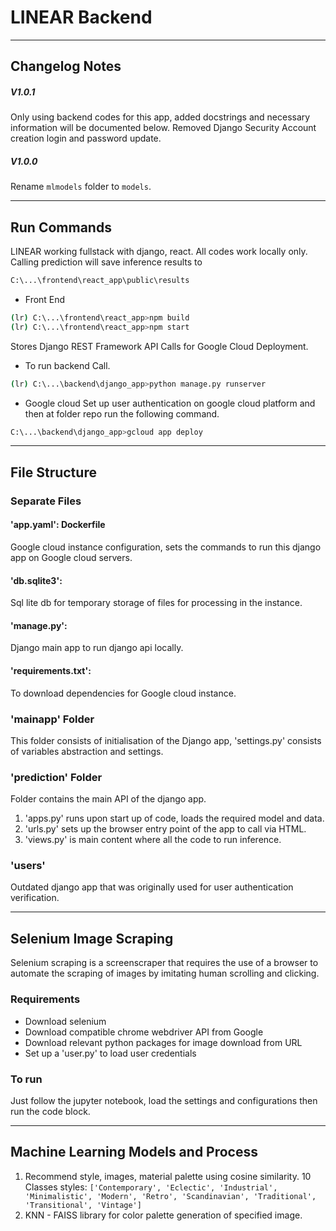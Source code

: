 # LINEAR Backend
-----
## Changelog Notes
##### V1.0.1
Only using backend codes for this app, added docstrings and necessary information will be documented below. Removed Django Security Account creation login and password update.

##### V1.0.0
Rename `mlmodels` folder to `models`.

-----
## Run Commands

LINEAR working fullstack with django, react. All codes work locally only.
Calling prediction will save inference results to
```sh
C:\...\frontend\react_app\public\results
```

- Front End
```sh
(lr) C:\...\frontend\react_app>npm build
(lr) C:\...\frontend\react_app>npm start
```

Stores Django REST Framework API Calls for Google Cloud Deployment.
- To run backend Call.
```sh
(lr) C:\...\backend\django_app>python manage.py runserver
```

- Google cloud
Set up user authentication on google cloud platform and then at folder repo run the following command.
````sh
C:\...\backend\django_app>gcloud app deploy
````

-----

## File Structure
### Separate Files
#### 'app.yaml': Dockerfile 
Google cloud instance configuration, sets the commands to run this django app on Google cloud servers.

#### 'db.sqlite3':
Sql lite db for temporary storage of files for processing in the instance.
#### 'manage.py':
Django main app to run django api locally.
#### 'requirements.txt':
To download dependencies for Google cloud instance.

### 'mainapp' Folder
This folder consists of initialisation of the Django app, 'settings.py' consists of variables abstraction and settings.

### 'prediction' Folder
Folder contains the main API of the django app. 
1. 'apps.py' runs upon start up of code, loads the required model and data.
2. 'urls.py' sets up the browser entry point of the app to call via HTML.
3. 'views.py' is main content where all the code to run inference.
### 'users'
Outdated django app that was originally used for user authentication verification.

-----
## Selenium Image Scraping
Selenium scraping is a screenscraper that requires the use of a browser to automate the scraping of images by imitating human scrolling and clicking.
### Requirements
- Download selenium
- Download compatible chrome webdriver API from Google
- Download relevant python packages for image download from URL
- Set up a 'user.py' to load user credentials

### To run
Just follow the jupyter notebook, load the settings and configurations then run the code block.


-----
## Machine Learning Models and Process
1. Recommend style, images, material palette using cosine similarity.
10 Classes styles:
```['Contemporary', 'Eclectic', 'Industrial', 'Minimalistic', 'Modern', 'Retro', 'Scandinavian', 'Traditional', 'Transitional', 'Vintage']```
2. KNN - FAISS library for color palette generation of specified image.
